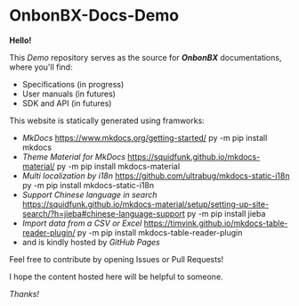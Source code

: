 # OnbonBX-Docs-Demo

**Hello!**

This *Demo* repository serves as the source for ***OnbonBX*** documentations, where you'll find:
- Specifications (in progress)
- User manuals  (in futures)
- SDK and API (in futures)

This website is statically generated using framworks:
- *MkDocs*
https://www.mkdocs.org/getting-started/
py -m pip install mkdocs
- *Theme Material for MkDocs*
https://squidfunk.github.io/mkdocs-material/
py -m pip install mkdocs-material
- *Multi localization by i18n*
https://github.com/ultrabug/mkdocs-static-i18n
py -m pip install mkdocs-static-i18n
- *Support Chinese language in search*
https://squidfunk.github.io/mkdocs-material/setup/setting-up-site-search/?h=jieba#chinese-language-support
py -m pip install jieba
- *Import data from a CSV or Excel*
https://timvink.github.io/mkdocs-table-reader-plugin/
py -m pip install mkdocs-table-reader-plugin
- and is kindly hosted by *GitHub Pages*

Feel free to contribute by opening Issues or Pull Requests!

I hope the content hosted here will be helpful to someone.

*Thanks!*